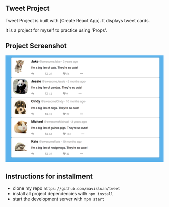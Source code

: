 ## Tweet Project

Tweet Project is built with [Create React App]. It displays tweet cards. 

It is a project for myself to practice using 'Props'.


## Project Screenshot

![](src/icons/twitter_project.png)


## Instructions for installment

* clone my repo `https://github.com/mavisluan/tweet`
* install all project dependencies with `npm install`
* start the development server with `npm start`

